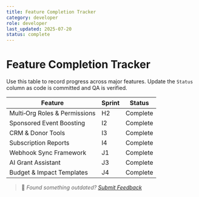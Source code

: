 ```yaml
---
title: Feature Completion Tracker
category: developer
role: developer
last_updated: 2025-07-20
status: complete
---
```

# Feature Completion Tracker

Use this table to record progress across major features. Update the `Status` column as code is committed and QA is verified.

| Feature | Sprint | Status |
| --- | --- | --- |
| Multi‑Org Roles & Permissions | H2 | Complete |
| Sponsored Event Boosting | I2 | Complete |
| CRM & Donor Tools | I3 | Complete |
| Subscription Reports | I4 | Complete |
| Webhook Sync Framework | J1 | Complete |
| AI Grant Assistant | J3 | Complete |
| Budget & Impact Templates | J4 | Complete |

> 💬 *Found something outdated? [Submit Feedback](feedback.md)*
